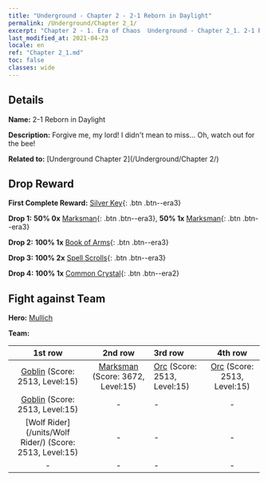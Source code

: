 ```yaml
---
title: "Underground - Chapter 2 - 2-1 Reborn in Daylight"
permalink: /Underground/Chapter 2_1/
excerpt: "Chapter 2 - 1. Era of Chaos  Underground - Chapter 2_1. 2-1 Reborn in Daylight"
last_modified_at: 2021-04-23
locale: en
ref: "Chapter 2_1.md"
toc: false
classes: wide
---
```


## Details

 **Name:** 2-1 Reborn in Daylight

 **Description:** Forgive me, my lord! I didn't mean to miss... Oh, watch out for the bee!

 **Related to:** [Underground Chapter 2](/Underground/Chapter 2/)

## Drop Reward

 **First Complete Reward:** [Silver Key](/Items/con_693/){: .btn .btn--era3}

 **Drop 1:** **50% 0x** [Marksman](/Items/unt_191/){: .btn .btn--era3}, **50% 1x** [Marksman](/Items/unt_191/){: .btn .btn--era3}

 **Drop 2:** **100% 1x** [Book of Arms](/Items/mat_18/){: .btn .btn--era3}

 **Drop 3:** **100% 2x** [Spell Scrolls](/Items/con_694/){: .btn .btn--era3}

 **Drop 4:** **100% 1x** [Common Crystal](/Items/mat_11/){: .btn .btn--era2}


## Fight against Team
 **Hero:** [Mullich](/heroes/Mullich/)

 **Team:**


  | 1st row | 2nd row | 3rd row | 4th row |
  |:----:|:----:|:----|:----:|
  | [Goblin](/units/Goblin/) (Score: 2513, Level:15)  | [Marksman](/units/Marksman/) (Score: 3672, Level:15)  | [Orc](/units/Orc/) (Score: 2513, Level:15)  | [Orc](/units/Orc/) (Score: 2513, Level:15)  |
  | [Goblin](/units/Goblin/) (Score: 2513, Level:15)  | - | - | - |
  | [Wolf Rider](/units/Wolf Rider/) (Score: 2513, Level:15)  | - | - | - |
  | - | - | - | - |


